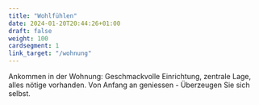 ```yaml
---
title: "Wohlfühlen"
date: 2024-01-20T20:44:26+01:00
draft: false
weight: 100
cardsegment: 1
link_target: "/wohnung"
---
```


Ankommen in der Wohnung: Geschmackvolle Einrichtung, zentrale Lage, alles nötige vorhanden. Von Anfang an geniessen - Überzeugen Sie sich selbst. 

